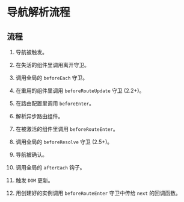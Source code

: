 # 导航解析流程

## 流程

1.  导航被触发。

2.  在失活的组件里调用离开守卫。

3.  调用全局的 `beforeEach` 守卫。

4.  在重用的组件里调用 `beforeRouteUpdate` 守卫 (2.2+)。

5.  在路由配置里调用 `beforeEnter`。

6.  解析异步路由组件。

7.  在被激活的组件里调用 `beforeRouteEnter`。

8.  调用全局的 `beforeResolve` 守卫 (2.5+)。

9.  导航被确认。

10. 调用全局的 `afterEach` 钩子。

11. 触发 `DOM` 更新。

12. 用创建好的实例调用 `beforeRouteEnter` 守卫中传给 `next` 的回调函数。
